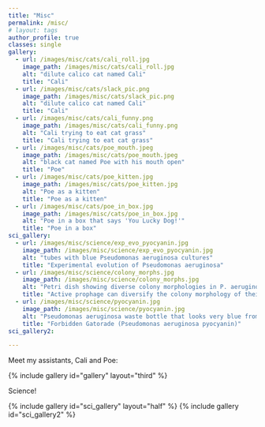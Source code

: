 ```yaml
---
title: "Misc"
permalink: /misc/
# layout: tags
author_profile: true
classes: single
gallery:
  - url: /images/misc/cats/cali_roll.jpg
    image_path: /images/misc/cats/cali_roll.jpg
    alt: "dilute calico cat named Cali"
    title: "Cali"
  - url: /images/misc/cats/slack_pic.png
    image_path: /images/misc/cats/slack_pic.png
    alt: "dilute calico cat named Cali"
    title: "Cali"
  - url: /images/misc/cats/cali_funny.png
    image_path: /images/misc/cats/cali_funny.png
    alt: "Cali trying to eat cat grass"
    title: "Cali trying to eat cat grass"
  - url: /images/misc/cats/poe_mouth.jpeg
    image_path: /images/misc/cats/poe_mouth.jpeg
    alt: "black cat named Poe with his mouth open"
    title: "Poe"
  - url: /images/misc/cats/poe_kitten.jpg
    image_path: /images/misc/cats/poe_kitten.jpg
    alt: "Poe as a kitten"
    title: "Poe as a kitten"
  - url: /images/misc/cats/poe_in_box.jpg
    image_path: /images/misc/cats/poe_in_box.jpg
    alt: "Poe in a box that says 'You Lucky Dog!'"
    title: "Poe in a box"
sci_gallery:
  - url: /images/misc/science/exp_evo_pyocyanin.jpg
    image_path: /images/misc/science/exp_evo_pyocyanin.jpg
    alt: "tubes with blue Pseudomonas aeruginosa cultures"
    title: "Experimental evolution of Pseudomonas aeruginosa"
  - url: /images/misc/science/colony_morphs.jpg
    image_path: /images/misc/science/colony_morphs.jpg
    alt: "Petri dish showing diverse colony morphologies in P. aeruginosa due to active prophage compared to uniform wildtype colonies."
    title: "Active prophage can diversify the colony morphology of their bacterial host (left petri dish) compared to the uniform appearance of wildtype P. aeruginosa on the right."
  - url: /images/misc/science/pyocyanin.jpg
    image_path: /images/misc/science/pyocyanin.jpg
    alt: "Pseudomonas aeruginosa waste bottle that looks very blue from pyocyanin"
    title: "Forbidden Gatorade (Pseudomonas aeruginosa pyocyanin)"
sci_gallery2:

---
```


Meet my assistants, Cali and Poe:

{% include gallery id="gallery" layout="third" %}

Science!

{% include gallery id="sci_gallery" layout="half" %}
{% include gallery id="sci_gallery2" %}
